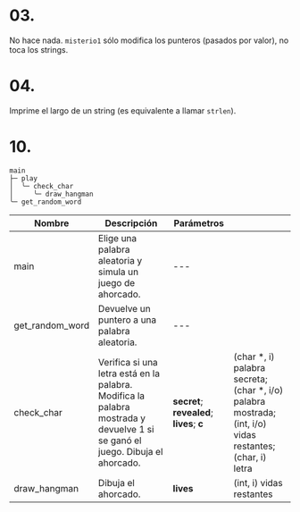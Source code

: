 # 03.

No hace nada. `misterio1` sólo modifica los punteros (pasados por valor), no toca los strings.

# 04.

Imprime el largo de un string (es equivalente a llamar `strlen`).

# 10.

```
main
├─ play
│  ╰─ check_char
│     ╰─ draw_hangman
╰─ get_random_word
```

| Nombre          | Descripción                                                                                                                  | Parámetros                                 |                                                                                                          |
|-----------------|------------------------------------------------------------------------------------------------------------------------------|--------------------------------------------|----------------------------------------------------------------------------------------------------------|
| main            | Elige una palabra aleatoria y simula un juego de ahorcado.                                                                   | ---                                        |                                                                                                          |
| get_random_word | Devuelve un puntero a una palabra aleatoria.                                                                                 | ---                                        |                                                                                                          |
| check_char      | Verifica si una letra está en la palabra. Modifica la palabra mostrada y devuelve 1 si se ganó el juego. Dibuja el ahorcado. | **secret**; **revealed**; **lives**; **c** | (char *, i) palabra secreta; (char *, i/o) palabra mostrada; (int, i/o) vidas restantes; (char, i) letra |
| draw_hangman    | Dibuja el ahorcado.                                                                                                          | **lives**                                  | (int, i) vidas restantes                                                                                 |

